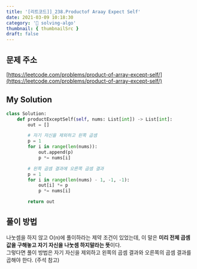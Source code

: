 ```yaml
---
title: '[리트코드]]_238.Productof Araay Expect Self'
date: 2021-03-09 10:18:30
category: '💯 solving-algo'
thumbnail: { thumbnailSrc }
draft: false
---
```


## 문제 주소

[https://leetcode.com/problems/product-of-array-except-self/](https://leetcode.com/problems/product-of-array-except-self/)

## My Solution

```python
class Solution:
    def productExceptSelf(self, nums: List[int]) -> List[int]:
        out = []

        # 자기 자신을 제외하고 왼쪽 곱셈
        p = 1
        for i in range(len(nums)):
            out.append(p)
            p *= nums[i]

        # 왼쪽 곱셈 결과에 오른쪽 곱셈 결과
        p = 1
        for i in range(len(nums) - 1, -1, -1):
            out[i] *= p
            p *= nums[i]

        return out

```

## 풀이 방법

나눗셈을 하지 않고 O(n)에 풀이하라는 제약 조건이 있었는데, 이 말은 **미리 전체 곱셈 값을 구해놓고 자기 자신을 나눗셈 하지말라는 뜻**이다.  
그렇다면 풀이 방법은 자기 자신을 제외하고 왼쪽의 곱셈 결과와 오른쪽의 곱셈 결과를 곱해야 한다. (주석 참고)
